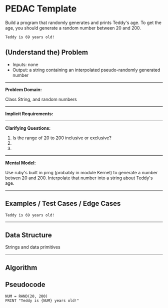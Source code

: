 PEDAC Template
============

Build a program that randomly generates and prints Teddy's age. To get the age, you should generate a random number between 20 and 200.

```
Teddy is 69 years old!
```

(Understand the) Problem
------------------------

* Inputs: none
* Output: a string containing an interpolated pseudo-randomly generated number

---

**Problem Domain:**

Class String, and random numbers

---

**Implicit Requirements:**

---

**Clarifying Questions:**

1. Is the range of 20 to 200 inclusive or exclusive?
2.
3.

---

**Mental Model:**

Use ruby's built in prng (probably in module Kernel) to generate a number betwen 20 and 200.  Interpolate that number into a string about Teddy's age.

---

Examples / Test Cases / Edge Cases
----------------------------------

```
Teddy is 69 years old!
```

---

Data Structure
--------------

Strings and data primitives

---

Algorithm
---------

Pseudocode
----
```
NUM = RAND(20, 200)
PRINT "Teddy is {NUM} years old!"
```

